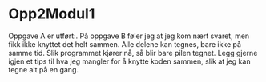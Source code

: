 # Opp2Modul1

Oppgave A er utført:. På oppgave B føler jeg at jeg kom nært svaret, men fikk ikke knyttet det helt sammen. 
Alle delene kan tegnes, bare ikke på samme tid. Slik programmet kjører nå, så blir bare pilen tegnet.
Legg gjerne igjen et tips til hva jeg mangler for å knytte koden sammen, slik at jeg kan tegne alt på en gang. 
